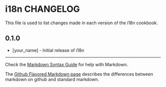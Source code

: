 i18n CHANGELOG
==============

This file is used to list changes made in each version of the i18n cookbook.

0.1.0
-----
- [your_name] - Initial release of i18n

- - -
Check the [Markdown Syntax Guide](http://daringfireball.net/projects/markdown/syntax) for help with Markdown.

The [Github Flavored Markdown page](http://github.github.com/github-flavored-markdown/) describes the differences between markdown on github and standard markdown.
